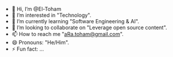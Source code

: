 - 👋 Hi, I’m @El-Toham
- 👀 I’m interested in "Technology".
- 🌱 I’m currently learning "Software Engineering & AI".
- 💞️ I’m looking to collaborate on "Leverage open source content".
- 📫 How to reach me "aRa.toham@gmail.com".
- 😄 Pronouns: "He/Him".
- ⚡ Fun fact: ...

<!---
El-Toham/El-Toham is a ✨ special ✨ repository because its `README.md` (this file) appears on your GitHub profile.
You can click the Preview link to take a look at your changes.
--->
